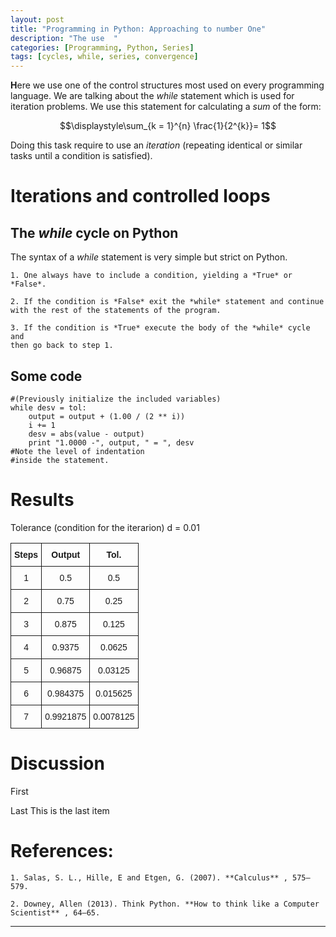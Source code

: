 ```yaml
---
layout: post
title: "Programming in Python: Approaching to number One"
description: "The use  "
categories: [Programming, Python, Series] 
tags: [cycles, while, series, convergence]
---
```


**H**ere we use one of the control structures most used on every
programming language. We are talking about the *while* statement which
is used for iteration problems. We use this statement for
calculating a *sum* of the form:
<center>
$$\displaystyle\sum_{k = 1}^{n} \frac{1}{2^{k}}= 1$$ 
</center>

Doing this task require to 
use an *iteration* (repeating identical or similar tasks until a condition is satisfied).

Iterations and controlled loops
===============================

The *while* cycle on Python
---------------------------
The syntax of a *while* statement is very simple but strict on Python.

    1. One always have to include a condition, yielding a *True* or
    *False*.

    2. If the condition is *False* exit the *while* statement and continue
    with the rest of the statements of the program.

    3. If the condition is *True* execute the body of the *while* cycle and
    then go back to step 1.

Some code
---------
<pre><code>#(Previously initialize the included variables)
while desv = tol:
    output = output + (1.00 / (2 ** i)) 
    i += 1             
    desv = abs(value - output)
    print "1.0000 -", output, " = ", desv
#Note the level of indentation
#inside the statement.</code></pre>

Results
=======

Tolerance (condition for the iterarion) d = 0.01

<style type="text/css">
.tg  {border-collapse:collapse;border-spacing:0;}
.tg td{font-family:Arial, sans-serif;font-size:14px;padding:10px 5px;border-style:solid;border-width:1px;overflow:hidden;word-break:normal;}
.tg th{font-family:Arial, sans-serif;font-size:14px;font-weight:normal;padding:10px 5px;border-style:solid;border-width:1px;overflow:hidden;word-break:normal;}
.tg .tg-hgcj{font-weight:bold;text-align:center}
.tg .tg-s6z2{text-align:center}
</style>
<center>
<table class="tg">
  <tr>
    <th class="tg-hgcj">Steps</th>
    <th class="tg-hgcj">Output</th>
    <th class="tg-hgcj">Tol.</th>
  </tr>
  <tr>
    <td class="tg-s6z2">1</td>
    <td class="tg-s6z2">0.5</td>
    <td class="tg-s6z2">0.5</td>
  </tr>
  <tr>
    <td class="tg-s6z2">2</td>
    <td class="tg-s6z2">0.75</td>
    <td class="tg-s6z2">0.25</td>
  </tr>
  <tr>
    <td class="tg-s6z2">3</td>
    <td class="tg-s6z2">0.875</td>
    <td class="tg-s6z2">0.125</td>
  </tr>
  <tr>
    <td class="tg-s6z2">4</td>
    <td class="tg-s6z2">0.9375</td>
    <td class="tg-s6z2">0.0625</td>
  </tr>
  <tr>
    <td class="tg-s6z2">5</td>
    <td class="tg-s6z2">0.96875</td>
    <td class="tg-s6z2">0.03125</td>
  </tr>
  <tr>
    <td class="tg-s6z2">6</td>
    <td class="tg-s6z2">0.984375</td>
    <td class="tg-s6z2">0.015625</td>
  </tr>
  <tr>
    <td class="tg-s6z2">7</td>
    <td class="tg-s6z2">0.9921875</td>
    <td class="tg-s6z2">0.0078125</td>
  </tr>
</table>
</center>

Discussion
==========

First

Last
   This is the last item

References:
==========

    1. Salas, S. L., Hille, E and Etgen, G. (2007). **Calculus** , 575–579.

    2. Downey, Allen (2013). Think Python. **How to think like a Computer
    Scientist** , 64–65.
- - -
